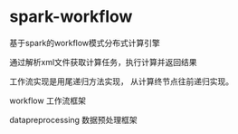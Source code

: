 # spark-workflow

基于spark的workflow模式分布式计算引擎

通过解析xml文件获取计算任务，执行计算并返回结果

工作流实现是用尾递归方法实现， 从计算终节点往前递归实现。

workflow 工作流框架

datapreprocessing 数据预处理框架
